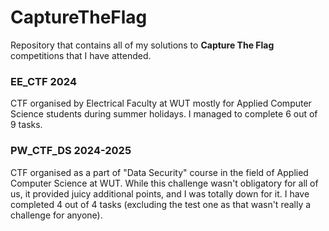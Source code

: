 # CaptureTheFlag
Repository that contains all of my solutions to **Capture The Flag** competitions that I have attended.

### EE_CTF 2024
CTF organised by Electrical Faculty at WUT mostly for Applied Computer Science students during summer holidays. I managed to complete 6 out of 9 tasks.

### PW_CTF_DS 2024-2025
CTF organised as a part of "Data Security" course in the field of Applied Computer Science at WUT. While this challenge wasn't obligatory for all of us, it provided juicy additional points, and I was totally down for it. I have completed 4 out of 4 tasks (excluding the test one as that wasn't really a challenge for anyone).